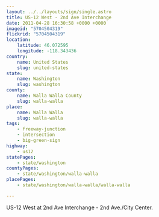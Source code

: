 ```yaml
---
layout: ../../layouts/sign/single.astro
title: US-12 West - 2nd Ave Interchange
date: 2011-04-28 16:30:58 +0000 +0000
imageid: "5704504319"
flickrid: "5704504319"
location:
    latitude: 46.072595
    longitude: -118.343436
country:
    name: United States
    slug: united-states
state:
    name: Washington
    slug: washington
county:
    name: Walla Walla County
    slug: walla-walla
place:
    name: Walla Walla
    slug: walla-walla
tags:
    - freeway-junction
    - intersection
    - big-green-sign
highway:
    - us12
statePages:
    - state/washington
countyPages:
    - state/washington/walla-walla
placePages:
    - state/washington/walla-walla/walla-walla

---
```

US-12 West at 2nd Ave Interchange - 2nd Ave./City Center.